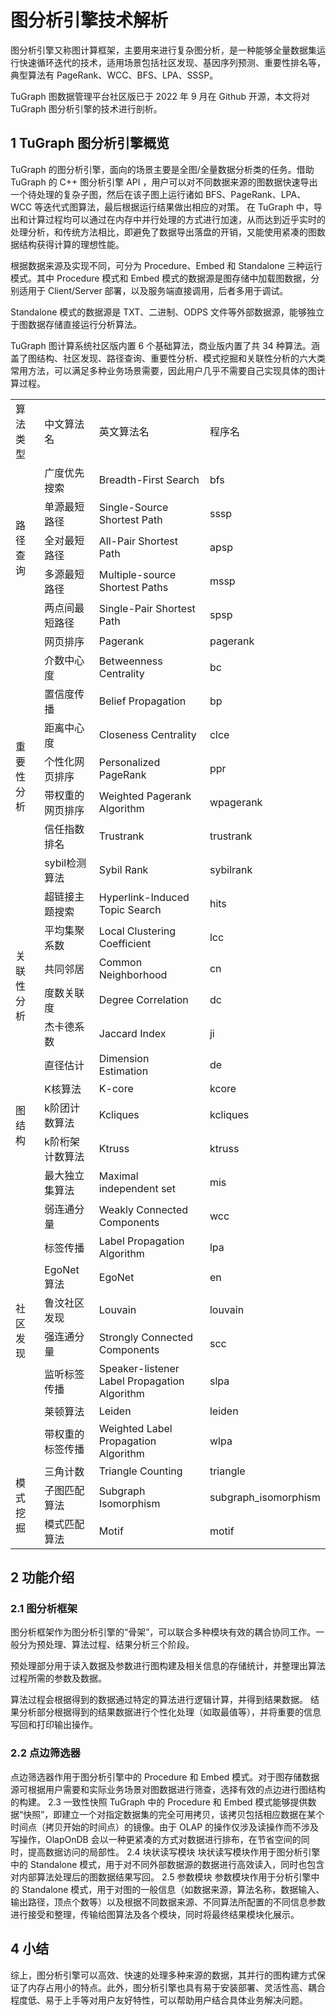 # 图分析引擎技术解析

图分析引擎又称图计算框架，主要用来进行复杂图分析，是一种能够全量数据集运行快速循环迭代的技术，适用场景包括社区发现、基因序列预测、重要性排名等，典型算法有 PageRank、WCC、BFS、LPA、SSSP。

TuGraph 图数据管理平台社区版已于 2022 年 9 月在 Github 开源，本文将对 TuGraph 图分析引擎的技术进行剖析。

## 1 TuGraph 图分析引擎概览

TuGraph 的图分析引擎，面向的场景主要是全图/全量数据分析类的任务。借助 TuGraph 的 C++ 图分析引擎 API ，用户可以对不同数据来源的图数据快速导出一个待处理的复杂子图，然后在该子图上运行诸如 BFS、PageRank、LPA、WCC 等迭代式图算法，最后根据运行结果做出相应的对策。 在 TuGraph 中，导出和计算过程均可以通过在内存中并行处理的方式进行加速，从而达到近乎实时的处理分析，和传统方法相比，即避免了数据导出落盘的开销，又能使用紧凑的图数据结构获得计算的理想性能。

根据数据来源及实现不同，可分为 Procedure、Embed 和 Standalone 三种运行模式。其中 Procedure 模式和 Embed 模式的数据源是图存储中加载图数据，分别适用于 Client/Server 部署，以及服务端直接调用，后者多用于调试。

Standalone 模式的数据源是 TXT、二进制、ODPS 文件等外部数据源，能够独立于图数据存储直接运行分析算法。

TuGraph 图计算系统社区版内置 6 个基础算法，商业版内置了共 34 种算法。涵盖了图结构、社区发现、路径查询、重要性分析、模式挖掘和关联性分析的六大类常用方法，可以满足多种业务场景需要，因此用户几乎不需要自己实现具体的图计算过程。

<table><tbody><tr><td>算法类型</td><td>中文算法名</td><td>英文算法名</td><td>程序名</td></tr><tr><td rowspan="5">路径查询</td><td>广度优先搜索</td><td>Breadth-First Search</td><td>bfs</td></tr><tr><td>单源最短路径</td><td>Single-Source Shortest Path</td><td>sssp</td></tr><tr><td>全对最短路径</td><td>All-Pair Shortest Path</td><td>apsp</td></tr><tr><td>多源最短路径</td><td>Multiple-source Shortest Paths</td><td>mssp</td></tr><tr><td>两点间最短路径</td><td>Single-Pair Shortest Path</td><td>spsp</td></tr><tr><td rowspan="9">重要性分析</td><td>网页排序</td><td>Pagerank</td><td>pagerank</td></tr><tr><td>介数中心度</td><td>Betweenness Centrality</td><td>bc</td></tr><tr><td>置信度传播</td><td>Belief Propagation</td><td>bp</td></tr><tr><td>距离中心度</td><td>Closeness Centrality</td><td>clce</td></tr><tr><td>个性化网页排序</td><td>Personalized PageRank</td><td>ppr</td></tr><tr><td>带权重的网页排序</td><td>Weighted Pagerank Algorithm</td><td>wpagerank</td></tr><tr><td>信任指数排名</td><td>Trustrank</td><td>trustrank</td></tr><tr><td>sybil检测算法</td><td>Sybil Rank</td><td>sybilrank</td></tr><tr><td>超链接主题搜索</td><td>Hyperlink-Induced Topic Search</td><td>hits</td></tr><tr><td rowspan="4">关联性分析</td><td>平均集聚系数</td><td>Local Clustering Coefficient</td><td>lcc</td></tr><tr><td>共同邻居</td><td>Common Neighborhood</td><td>cn</td></tr><tr><td>度数关联度</td><td>Degree Correlation</td><td>dc</td></tr><tr><td>杰卡德系数</td><td>Jaccard Index</td><td>ji</td></tr><tr><td rowspan="5">图结构</td><td>直径估计</td><td>Dimension Estimation</td><td>de</td></tr><tr><td>K核算法</td><td>K-core</td><td>kcore</td></tr><tr><td>k阶团计数算法</td><td>Kcliques</td><td>kcliques</td></tr><tr><td>k阶桁架计数算法</td><td>Ktruss</td><td>ktruss</td></tr><tr><td>最大独立集算法</td><td>Maximal independent set</td><td>mis</td></tr><tr><td rowspan="8">社区发现</td><td>弱连通分量</td><td>Weakly Connected Components</td><td>wcc</td></tr><tr><td>标签传播</td><td>Label Propagation Algorithm</td><td>lpa</td></tr><tr><td>EgoNet算法</td><td>EgoNet</td><td>en</td></tr><tr><td>鲁汶社区发现</td><td>Louvain</td><td>louvain</td></tr><tr><td>强连通分量</td><td>Strongly Connected Components</td><td>scc</td></tr><tr><td>监听标签传播</td><td>Speaker-listener Label Propagation Algorithm</td><td>slpa</td></tr><tr><td>莱顿算法</td><td>Leiden</td><td>leiden</td></tr><tr><td>带权重的标签传播</td><td>Weighted Label Propagation Algorithm</td><td>wlpa</td></tr><tr><td rowspan="3">模式挖掘</td><td>三角计数</td><td>Triangle Counting</td><td>triangle</td></tr><tr><td>子图匹配算法</td><td>Subgraph Isomorphism</td><td>subgraph_isomorphism</td></tr><tr><td>模式匹配算法</td><td>Motif</td><td>motif</td></tr></tbody></table>



## 2 功能介绍

### 2.1 图分析框架 

图分析框架作为图分析引擎的“骨架”，可以联合多种模块有效的耦合协同工作。一般分为预处理、算法过程、结果分析三个阶段。

预处理部分用于读入数据及参数进行图构建及相关信息的存储统计，并整理出算法过程所需的参数及数据。

算法过程会根据得到的数据通过特定的算法进行逻辑计算，并得到结果数据。 结果分析部分根据得到的结果数据进行个性化处理（如取最值等），并将重要的信息写回和打印输出操作。

### 2.2 点边筛选器 

点边筛选器作用于图分析引擎中的 Procedure 和 Embed 模式。对于图存储数据源可根据用户需要和实际业务场景对图数据进行筛查，选择有效的点边进行图结构的构建。 2.3 一致性快照 TuGraph 中的 Procedure 和 Embed 模式能够提供数据“快照”，即建立一个对指定数据集的完全可用拷贝，该拷贝包括相应数据在某个时间点（拷贝开始的时间点）的镜像。由于 OLAP 的操作仅涉及读操作而不涉及写操作，OlapOnDB 会以一种更紧凑的方式对数据进行排布，在节省空间的同时，提高数据访问的局部性。 2.4 块状读写模块 块状读写模块作用于图分析引擎中的 Standalone 模式，用于对不同外部数据源的数据进行高效读入，同时也包含对内部算法处理后的图数据结果写回。 2.5 参数模块 参数模块作用于分析引擎中的 Standalone 模式，用于对图的一般信息（如数据来源，算法名称，数据输入、输出路径，顶点个数等）以及根据不同数据来源、不同算法所配置的不同信息参数进行接受和整理，传输给图算法及各个模块，同时将最终结果模块化展示。

## 4 小结

综上，图分析引擎可以高效、快速的处理多种来源的数据，其并行的图构建方式保证了内存占用小的特点。此外，图分析引擎也具有易于安装部署、灵活性高、耦合程度低、易于上手等对用户友好特性，可以帮助用户结合具体业务解决问题。
